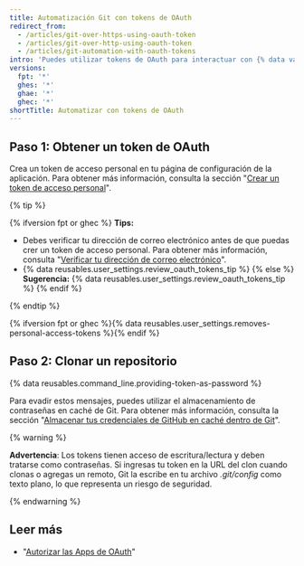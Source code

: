 ```yaml
---
title: Automatización Git con tokens de OAuth
redirect_from:
  - /articles/git-over-https-using-oauth-token
  - /articles/git-over-http-using-oauth-token
  - /articles/git-automation-with-oauth-tokens
intro: 'Puedes utilizar tokens de OAuth para interactuar con {% data variables.product.product_name %} a través de scripts automatizados.'
versions:
  fpt: '*'
  ghes: '*'
  ghae: '*'
  ghec: '*'
shortTitle: Automatizar con tokens de OAuth
---
```


## Paso 1: Obtener un token de OAuth

Crea un token de acceso personal en tu página de configuración de la aplicación. Para obtener más información, consulta la sección "[Crear un token de acceso personal](/github/authenticating-to-github/creating-a-personal-access-token)".

{% tip %}

{% ifversion fpt or ghec %}
**Tips:**
- Debes verificar tu dirección de correo electrónico antes de que puedas crer un token de acceso personal. Para obtener más información, consulta "[Verificar tu dirección de correo electrónico](/articles/verifying-your-email-address)".
- {% data reusables.user_settings.review_oauth_tokens_tip %}
{% else %}
**Sugerencia:** {% data reusables.user_settings.review_oauth_tokens_tip %}
{% endif %}

{% endtip %}

{% ifversion fpt or ghec %}{% data reusables.user_settings.removes-personal-access-tokens %}{% endif %}

## Paso 2: Clonar un repositorio

{% data reusables.command_line.providing-token-as-password %}

Para evadir estos mensajes, puedes utilizar el almacenamiento de contraseñas en caché de Git. Para obtener más información, consulta la sección "[Almacenar tus credenciales de GitHub en caché dentro de Git](/github/getting-started-with-github/caching-your-github-credentials-in-git)".

{% warning %}

**Advertencia**: Los tokens tienen acceso de escritura/lectura y deben tratarse como contraseñas. Si ingresas tu token en la URL del clon cuando clonas o agregas un remoto, Git la escribe en tu archivo _.git/config_ como texto plano, lo que representa un riesgo de seguridad.

{% endwarning %}

## Leer más

- "[Autorizar las Apps de OAuth](/developers/apps/authorizing-oauth-apps)"
